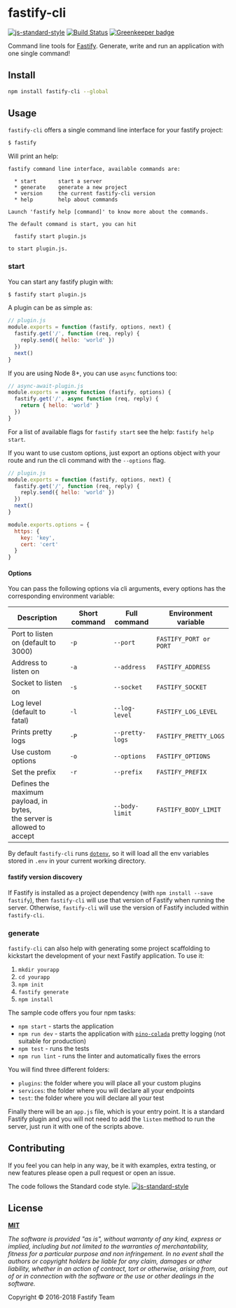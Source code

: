 # fastify-cli

[![js-standard-style](https://img.shields.io/badge/code%20style-standard-brightgreen.svg?style=flat)](http://standardjs.com/) [![Build Status](https://travis-ci.org/fastify/fastify-cli.svg?branch=master)](https://travis-ci.org/fastify/fastify-cli) [![Greenkeeper badge](https://badges.greenkeeper.io/fastify/fastify-cli.svg)](https://greenkeeper.io/)

Command line tools for [Fastify](https://github.com/fastify/fastify).
Generate, write and run an application with one single command!

## Install
```bash
npm install fastify-cli --global
```

## Usage

`fastify-cli` offers a single command line interface for your fastify
project:

```bash
$ fastify
```

Will print an help:

```
fastify command line interface, available commands are:

  * start       start a server
  * generate    generate a new project
  * version     the current fastify-cli version
  * help        help about commands

Launch 'fastify help [command]' to know more about the commands.

The default command is start, you can hit

  fastify start plugin.js

to start plugin.js.
```

### start

You can start any fastify plugin with:

```bash
$ fastify start plugin.js
```

A plugin can be as simple as:

```js
// plugin.js
module.exports = function (fastify, options, next) {
  fastify.get('/', function (req, reply) {
    reply.send({ hello: 'world' })
  })
  next()
}
```

If you are using Node 8+, you can use `async` functions too:

```js
// async-await-plugin.js
module.exports = async function (fastify, options) {
  fastify.get('/', async function (req, reply) {
    return { hello: 'world' }
  })
}
```

For a list of available flags for `fastify start` see the help: `fastify help start`.

If you want to use custom options, just export an options object with your route and run the cli command with the `--options` flag.

```js
// plugin.js
module.exports = function (fastify, options, next) {
  fastify.get('/', function (req, reply) {
    reply.send({ hello: 'world' })
  })
  next()
}

module.exports.options = {
  https: {
    key: 'key',
    cert: 'cert'
  }
}
```

#### Options
You can pass the following options via cli arguments, every options has the corresponding environment variable:

|  Description | Short command | Full command | Environment variable |
| ------------- | ------------- |-------------| ----- |
| Port to listen on (default to 3000) | `-p` | `--port` | `FASTIFY_PORT or PORT` |
| Address to listen on | `-a` | `--address` | `FASTIFY_ADDRESS` |
| Socket to listen on | `-s` | `--socket` | `FASTIFY_SOCKET` |
| Log level (default to fatal) | `-l` | `--log-level` | `FASTIFY_LOG_LEVEL` |
| Prints pretty logs | `-P` | `--pretty-logs` | `FASTIFY_PRETTY_LOGS` |
| Use custom options | `-o` | `--options` | `FASTIFY_OPTIONS` |
| Set the prefix | `-r` | `--prefix` | `FASTIFY_PREFIX` |
| Defines the maximum payload, in bytes,<br>the server is allowed to accept |  | `--body-limit` | `FASTIFY_BODY_LIMIT` |

By default `fastify-cli` runs [`dotenv`](https://www.npmjs.com/package/dotenv), so it will load all the env variables stored in `.env` in your current working directory.


#### fastify version discovery

If Fastify is installed as a project dependency (with `npm install --save fastify`),
then `fastify-cli` will use that version of Fastify when running the server.
Otherwise, `fastify-cli` will use the version of Fastify included within `fastify-cli`.

### generate

`fastify-cli` can also help with generating some project scaffolding to
kickstart the development of your next Fastify application. To use it:

1. `mkdir yourapp`
2. `cd yourapp`
3. `npm init`
4. `fastify generate`
5. `npm install`

The sample code offers you four npm tasks:

* `npm start` - starts the application
* `npm run dev` - starts the application with
  [`pino-colada`](https://github.com/lrlna/pino-colada) pretty logging
  (not suitable for production)
* `npm test` - runs the tests
* `npm run lint` - runs the linter and automatically fixes the errors

You will find three different folders:
- `plugins`: the folder where you will place all your custom plugins
- `services`: the folder where you will declare all your endpoints
- `test`: the folder where you will declare all your test

Finally there will be an `app.js` file, which is your entry point.
It is a standard Fastify plugin and you will not need to add the `listen` method to run the server, just run it with one of the scripts above.

## Contributing
If you feel you can help in any way, be it with examples, extra testing, or new features please open a pull request or open an issue.

The code follows the Standard code style.
[![js-standard-style](https://cdn.rawgit.com/feross/standard/master/badge.svg)](https://github.com/feross/standard)

## License
**[MIT](https://github.com/fastify/fastify-cli/blob/master/LICENSE)**

*The software is provided "as is", without warranty of any kind, express or implied, including but not limited to the warranties of merchantability, fitness for a particular purpose and non infringement. In no event shall the authors or copyright holders be liable for any claim, damages or other liability, whether in an action of contract, tort or otherwise, arising from, out of or in connection with the software or the use or other dealings in the software.*

Copyright © 2016-2018 Fastify Team
